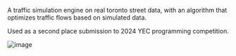 A traffic simulation engine on real toronto street data, with an algorithm that optimizes traffic flows based on simulated data.

Used as a second place submission to 2024 YEC programming competition.


![image](https://github.com/user-attachments/assets/278d4a56-f4da-4174-8466-972f3c5726af)
